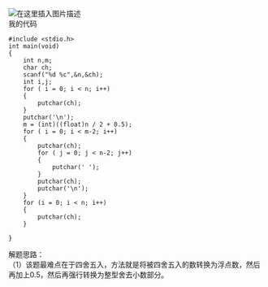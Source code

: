 ﻿![在这里插入图片描述](https://img-blog.csdnimg.cn/2019081510403313.png?x-oss-process=image/watermark,type_ZmFuZ3poZW5naGVpdGk,shadow_10,text_aHR0cHM6Ly9ibG9nLmNzZG4ubmV0L3UwMTIwMTE5MTI=,size_16,color_FFFFFF,t_70)  
我的代码  

```
#include <stdio.h>  
int main(void)
{
	int n,m;
	char ch;
	scanf("%d %c",&n,&ch);
	int i,j;
	for ( i = 0; i < n; i++)
	{
		putchar(ch);
	}
	putchar('\n');
	m = (int)((float)n / 2 + 0.5);
	for ( i = 0; i < m-2; i++)
	{
		putchar(ch);
		for ( j = 0; j < n-2; j++)
		{
			putchar(' ');
		}
		putchar(ch);
		putchar('\n');
	}
	for (i = 0; i < n; i++)
	{
		putchar(ch);
	}

}
```
解题思路：  
（1）该题最难点在于四舍五入，方法就是将被四舍五入的数转换为浮点数，然后再加上0.5，然后再强行转换为整型舍去小数部分。

